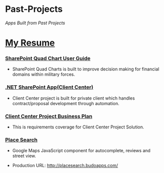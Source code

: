 # Past-Projects
<em>Apps Built from Past Projects</em>

# [My Resume](https://github.com/budostylz/Past-Projects/blob/master/Shaun%20Lewis_Resume(2-29-2020).pdf)

### [SharePoint Quad Chart User Guide](https://github.com/budostylz/Past-Projects/blob/master/SharePoint%20Quad%20Charts/Quad%20User%20Guide.pptx?raw=true)

* SharePoint Quad Charts is built to improve decision making for financial domains within military forces.

### [.NET SharePoint App(Client Center)](https://github.com/budostylz/Past-Projects/tree/master/ClientCenterProject)

* Client Center project is built for private client which handles contract/proposal development through automation.

### [Client Center Project Business Plan](https://github.com/budostylz/Past-Projects/blob/master/ClientCenterProject/Business%20Plan.docx?raw=true)

* This is requirements coverage for Client Center Project Solution.

### [Place Search](https://github.com/budostylz/Past-Projects/tree/master/PlaceSearch)

+ Google Maps JavaScript component for autocomplete, reviews and street view.

+ Production URL: <http://placesearch.budoapps.com/>





